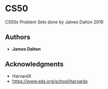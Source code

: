 # CS50

CS50x Problem Sets done by James Dalton 2019

## Authors

* **James Dalton**

## Acknowledgments

* HarvardX
* https://www.edx.org/school/harvardx
